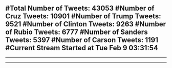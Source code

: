 #Total Number of Tweets: 43053 
#Number of Cruz Tweets: 10901
#Number of Trump Tweets: 9521
#Number of Clinton Tweets: 9263
#Number of Rubio Tweets: 6777
#Number of Sanders Tweets: 5397
#Number of Carson Tweets: 1191
#Current Stream Started at Tue Feb  9 03:31:54
---
---
---
